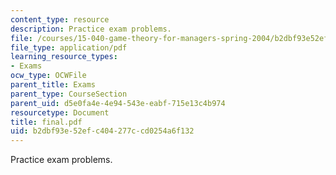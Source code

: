 ```yaml
---
content_type: resource
description: Practice exam problems.
file: /courses/15-040-game-theory-for-managers-spring-2004/b2dbf93e52efc404277ccd0254a6f132_final.pdf
file_type: application/pdf
learning_resource_types:
- Exams
ocw_type: OCWFile
parent_title: Exams
parent_type: CourseSection
parent_uid: d5e0fa4e-4e94-543e-eabf-715e13c4b974
resourcetype: Document
title: final.pdf
uid: b2dbf93e-52ef-c404-277c-cd0254a6f132
---
```

Practice exam problems.

